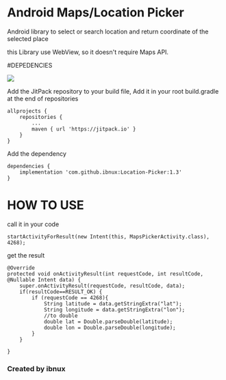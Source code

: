 # Android Maps/Location Picker

Android library to select or search location and return coordinate of the selected place

this Library use WebView, so it doesn't require Maps API.

#DEPEDENCIES

[![](https://jitpack.io/v/ibnux/Location-Picker.svg)](https://jitpack.io/#ibnux/Location-Picker)

Add the JitPack repository to your build file, Add it in your root build.gradle at the end of repositories

```
allprojects {
	repositories {
		...
		maven { url 'https://jitpack.io' }
	}
}
```
Add the dependency

```
dependencies {
	implementation 'com.github.ibnux:Location-Picker:1.3'
}
```

# HOW TO USE

call it in your code

```
startActivityForResult(new Intent(this, MapsPickerActivity.class), 4268);

```

get the result

```
@Override
protected void onActivityResult(int requestCode, int resultCode, @Nullable Intent data) {
    super.onActivityResult(requestCode, resultCode, data);
    if(resultCode==RESULT_OK) {
        if (requestCode == 4268){
            String latitude = data.getStringExtra("lat");
            String longitude = data.getStringExtra("lon");
            //to double
            double lat = Double.parseDouble(latitude);
            double lon = Double.parseDouble(longitude);
        }
    }

}
```

### Created by ibnux
